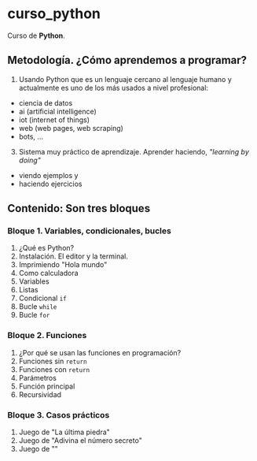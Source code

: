 # curso_python
Curso de **Python**.

## Metodología. ¿Cómo aprendemos a programar?
1. Usando Python que es un lenguaje cercano al lenguaje humano y actualmente es uno de los más usados a nivel profesional:
  - ciencia de datos
  - ai (artificial intelligence)
  - iot (internet of things)
  - web (web pages, web scraping)
  - bots, ...
3. Sistema muy práctico de aprendizaje. Aprender haciendo, *"learning by doing"*
  - viendo ejemplos y
  - haciendo ejercicios

## Contenido: Son tres bloques
### Bloque 1. Variables, condicionales, bucles

1. ¿Qué es Python?
2. Instalación. El editor y la terminal.
3. Imprimiendo "Hola mundo"
4. Como calculadora
5. Variables
6. Listas
7. Condicional `if`
8. Bucle `while`
9. Bucle `for`


### Bloque 2. Funciones
1. ¿Por qué se usan las funciones en programación?
2. Funciones sin `return`
3. Funciones con `return`
4. Parámetros
5. Función principal
6. Recursividad 

### Bloque 3. Casos prácticos
1. Juego de "La última piedra"
2. Juego de "Adivina el número secreto"
3. Juego de ""
